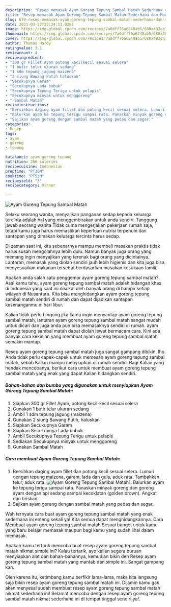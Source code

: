 ```yaml
---
description: "Resep memasak Ayam Goreng Tepung Sambal Matah Sederhana dan Mudah Dibuat"
title: "Resep memasak Ayam Goreng Tepung Sambal Matah Sederhana dan Mudah Dibuat"
slug: 679-resep-memasak-ayam-goreng-tepung-sambal-matah-sederhana-dan-mudah-dibuat
date: 2021-03-22T22:24:11.028Z
image: https://img-global.cpcdn.com/recipes/7a0dff76a6248ab5/680x482cq70/ayam-goreng-tepung-sambal-matah-foto-resep-utama.jpg
thumbnail: https://img-global.cpcdn.com/recipes/7a0dff76a6248ab5/680x482cq70/ayam-goreng-tepung-sambal-matah-foto-resep-utama.jpg
cover: https://img-global.cpcdn.com/recipes/7a0dff76a6248ab5/680x482cq70/ayam-goreng-tepung-sambal-matah-foto-resep-utama.jpg
author: Thomas Hardy
ratingvalue: 3.1
reviewcount: 4
recipeingredient:
- "300 gr Fillet Ayam potong kecilkecil sesuai selera"
- "1 butir telur ukuran sedang"
- "1 sdm tepung jagung maizena"
- "2 siung Bawang Putih haluskan"
- "Secukupnya Garam"
- "Secukupnya Lada bubuk"
- "Secukupnya Tepung Terigu untuk pelapis"
- "Secukupnya minyak untuk menggoreng"
- " Sambal Matah"
recipeinstructions:
- "Bersihkan daging ayam fillet dan potong kecil sesuai selera. Lumuri dengan tepung maizena, garam, lada dan gula, aduk rata. Tambahkan telur, aduk rata."
- "Balurkan ayam ke tepung terigu sampai rata. Panaskan minyak goreng dan goreng ayam dengan api sedang sampai kecoklatan (golden brown). Angkat dan tiriskan."
- "Sajikan ayam goreng dengan sambal matah yang pedas dan segar."
categories:
- Resep
tags:
- ayam
- goreng
- tepung

katakunci: ayam goreng tepung 
nutrition: 266 calories
recipecuisine: Indonesian
preptime: "PT36M"
cooktime: "PT53M"
recipeyield: "3"
recipecategory: Dinner

---
```



![Ayam Goreng Tepung Sambal Matah](https://img-global.cpcdn.com/recipes/7a0dff76a6248ab5/680x482cq70/ayam-goreng-tepung-sambal-matah-foto-resep-utama.jpg)

Selaku seorang wanita, menyajikan panganan sedap kepada keluarga tercinta adalah hal yang menggembirakan untuk anda sendiri. Tanggung jawab seorang  wanita Tidak cuma mengerjakan pekerjaan rumah saja, tetapi kamu juga harus memastikan keperluan nutrisi terpenuhi dan santapan yang dimakan keluarga tercinta harus sedap.

Di zaman  saat ini, kita sebenarnya mampu membeli masakan praktis tidak harus susah mengolahnya lebih dulu. Namun banyak juga orang yang memang ingin menyajikan yang terenak bagi orang yang dicintainya. Lantaran, memasak yang diolah sendiri jauh lebih higienis dan kita juga bisa menyesuaikan makanan tersebut berdasarkan masakan kesukaan famili. 



Apakah anda salah satu penggemar ayam goreng tepung sambal matah?. Asal kamu tahu, ayam goreng tepung sambal matah adalah hidangan khas di Indonesia yang saat ini disukai oleh banyak orang di hampir setiap wilayah di Nusantara. Kita bisa menghidangkan ayam goreng tepung sambal matah sendiri di rumah dan dapat dijadikan santapan kesenanganmu di hari libur.

Kalian tidak perlu bingung jika kamu ingin menyantap ayam goreng tepung sambal matah, lantaran ayam goreng tepung sambal matah sangat mudah untuk dicari dan juga anda pun bisa memasaknya sendiri di rumah. ayam goreng tepung sambal matah dapat diolah lewat bermacam cara. Kini ada banyak cara kekinian yang membuat ayam goreng tepung sambal matah semakin mantap.

Resep ayam goreng tepung sambal matah juga sangat gampang dibikin, lho. Anda tidak perlu capek-capek untuk memesan ayam goreng tepung sambal matah, sebab Kalian mampu menyiapkan di rumah sendiri. Bagi Kalian yang hendak mencobanya, berikut cara untuk membuat ayam goreng tepung sambal matah yang enak yang dapat Kalian hidangkan sendiri.

<!--inarticleads1-->

##### Bahan-bahan dan bumbu yang digunakan untuk menyiapkan Ayam Goreng Tepung Sambal Matah:

1. Siapkan 300 gr Fillet Ayam, potong kecil-kecil sesuai selera
1. Gunakan 1 butir telur ukuran sedang
1. Ambil 1 sdm tepung jagung (maizena)
1. Gunakan 2 siung Bawang Putih, haluskan
1. Siapkan Secukupnya Garam
1. Siapkan Secukupnya Lada bubuk
1. Ambil Secukupnya Tepung Terigu untuk pelapis
1. Sediakan Secukupnya minyak untuk menggoreng
1. Gunakan  Sambal Matah




<!--inarticleads2-->

##### Cara membuat Ayam Goreng Tepung Sambal Matah:

1. Bersihkan daging ayam fillet dan potong kecil sesuai selera. Lumuri dengan tepung maizena, garam, lada dan gula, aduk rata. Tambahkan telur, aduk rata.
<img src="https://img-global.cpcdn.com/steps/bac879d861521cf6/160x128cq70/ayam-goreng-tepung-sambal-matah-langkah-memasak-1-foto.jpg" alt="Ayam Goreng Tepung Sambal Matah">1. Balurkan ayam ke tepung terigu sampai rata. Panaskan minyak goreng dan goreng ayam dengan api sedang sampai kecoklatan (golden brown). Angkat dan tiriskan.
1. Sajikan ayam goreng dengan sambal matah yang pedas dan segar.




Wah ternyata cara buat ayam goreng tepung sambal matah yang enak sederhana ini enteng sekali ya! Kita semua dapat menghidangkannya. Cara Membuat ayam goreng tepung sambal matah Sesuai banget untuk kamu yang baru belajar memasak maupun bagi kamu yang sudah lihai dalam memasak.

Apakah kamu tertarik mencoba buat resep ayam goreng tepung sambal matah nikmat simple ini? Kalau tertarik, ayo kalian segera buruan menyiapkan alat dan bahan-bahannya, kemudian bikin deh Resep ayam goreng tepung sambal matah yang mantab dan simple ini. Sangat gampang kan. 

Oleh karena itu, ketimbang kamu berfikir lama-lama, maka kita langsung saja bikin resep ayam goreng tepung sambal matah ini. Dijamin kamu gak akan menyesal sudah membuat resep ayam goreng tepung sambal matah nikmat sederhana ini! Selamat mencoba dengan resep ayam goreng tepung sambal matah nikmat sederhana ini di tempat tinggal sendiri,ya!.

